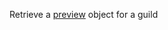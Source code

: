 Retrieve a [preview](https://discord.com/developers/docs/resources/guild#guild-preview-object) object for a guild